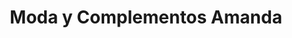 ---
title: "Moda y Complementos Amanda"
url: /aldeadavila-de-la-ribera/moda-y-complementos-amanda/
shop: ropa
---